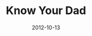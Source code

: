 ---
layout: message
category: message
series: "A Journey Home"
title: "Know Your Dad"
date: 2012-10-13
audio-description: "At some point, we’ve all felt like we didn’t quite
belong. But God wants to show us to a place where
we’re surrounded by love and approval, a place
where we can find rest, protection and hope."
audio: "http://www.crossroads.net/players/media/hq/journeyhome_02.mp3"
audio-title: "Know Your Dad"
audio-duration: "40&#58;34"
program-description: "A Journey Home Program - WK 2 "
program: "http://www.crossroads.net/players/media/hq/10_13-14_12_HOMEProgram.pdf"
program-title: "Know Your Dad"
video-description: "At some point, we’ve all felt like we didn’t quite belong. But God wants to show us to a place where we’re surrounded by love and approval, a place where we can find rest, protection and hope."
video-title: "Know Your Dad"
video: "https://s3.amazonaws.com/crossroadsvideomessages/journeyhome_02.mp4"
video-poster: "https://www.crossroads.net/uploadedfiles/journeyhome_02_still.jpg"
---